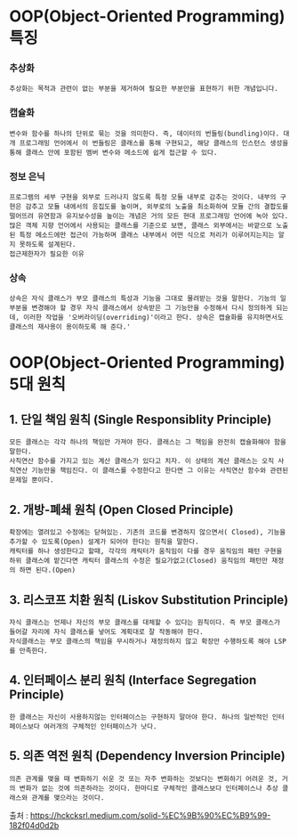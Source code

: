 # OOP(Object-Oriented Programming) 특징
### 추상화

    추상화는 목적과 관련이 없는 부분을 제거하여 필요한 부분만을 표현하기 위한 개념입니다.

### 캡슐화

    변수와 함수를 하나의 단위로 묶는 것을 의미한다. 즉, 데이터의 번들링(bundling)이다. 대개 프로그래밍 언어에서 이 번들링은 클래스를 통해 구현되고, 해당 클래스의 인스턴스 생성을 통해 클래스 안에 포함된 멤버 변수와 메소드에 쉽게 접근할 수 있다.

### 정보 은닉

    프로그램의 세부 구현을 외부로 드러나지 않도록 특정 모듈 내부로 감추는 것이다. 내부의 구현은 감추고 모듈 내에서의 응집도를 높이며, 외부로의 노출을 최소화하여 모듈 간의 결합도를 떨어뜨려 유연함과 유지보수성을 높이는 개념은 거의 모든 현대 프로그래밍 언어에 녹아 있다. 많은 객체 지향 언어에서 사용되는 클래스를 기준으로 보면, 클래스 외부에서는 바깥으로 노출된 특정 메소드에만 접근이 가능하며 클래스 내부에서 어떤 식으로 처리가 이루어지는지는 알지 못하도록 설계된다.
    접근제한자가 필요한 이유

### 상속 

    상속은 자식 클래스가 부모 클래스의 특성과 기능을 그대로 물려받는 것을 말한다. 기능의 일부분을 변경해야 할 경우 자식 클래스에서 상속받은 그 기능만을 수정해서 다시 정의하게 되는데, 이러한 작업을 '오버라이딩(overriding)'이라고 한다. 상속은 캡슐화를 유지하면서도 클래스의 재사용이 용이하도록 해 준다.'

# OOP(Object-Oriented Programming) 5대 원칙

## 1. 단일 책임 원칙 (Single Responsiblity Principle)
    모든 클래스는 각각 하나의 책임만 가져야 한다. 클래스는 그 책임을 완전히 캡슐화해야 함을 말한다.
    사칙연산 함수를 가지고 있는 계산 클래스가 있다고 치자. 이 상태의 계산 클래스는 오직 사칙연산 기능만을 책임진다. 이 클래스를 수정한다고 한다면 그 이유는 사직연산 함수와 관련된 문제일 뿐이다.



## 2. 개방-폐쇄 원칙 (Open Closed Principle)
    확장에는 열려있고 수정에는 닫혀있는. 기존의 코드를 변경하지 않으면서( Closed), 기능을 추가할 수 있도록(Open) 설계가 되어야 한다는 원칙을 말한다.
    캐릭터를 하나 생성한다고 할때, 각각의 캐릭터가 움직임이 다를 경우 움직임의 패턴 구현을 하위 클래스에 맡긴다면 캐릭터 클래스의 수정은 필요가없고(Closed) 움직임의 패턴만 재정의 하면 된다.(Open)

## 3. 리스코프 치환 원칙 (Liskov Substitution Principle)
    자식 클래스는 언제나 자신의 부모 클래스를 대체할 수 있다는 원칙이다. 즉 부모 클래스가 들어갈 자리에 자식 클래스를 넣어도 계획대로 잘 작동해야 한다.
    자식클래스는 부모 클래스의 책임을 무시하거나 재정의하지 않고 확장만 수행하도록 해야 LSP를 만족한다.

## 4. 인터페이스 분리 원칙 (Interface Segregation Principle)
    한 클래스는 자신이 사용하지않는 인터페이스는 구현하지 말아야 한다. 하나의 일반적인 인터페이스보다 여러개의 구체적인 인터페이스가 낫다.

## 5. 의존 역전 원칙 (Dependency Inversion Principle)
    의존 관계를 맺을 때 변화하기 쉬운 것 또는 자주 변화하는 것보다는 변화하기 어려운 것, 거의 변화가 없는 것에 의존하라는 것이다. 한마디로 구체적인 클래스보다 인터페이스나 추상 클래스와 관계를 맺으라는 것이다.

출처 : https://hckcksrl.medium.com/solid-%EC%9B%90%EC%B9%99-182f04d0d2b 

